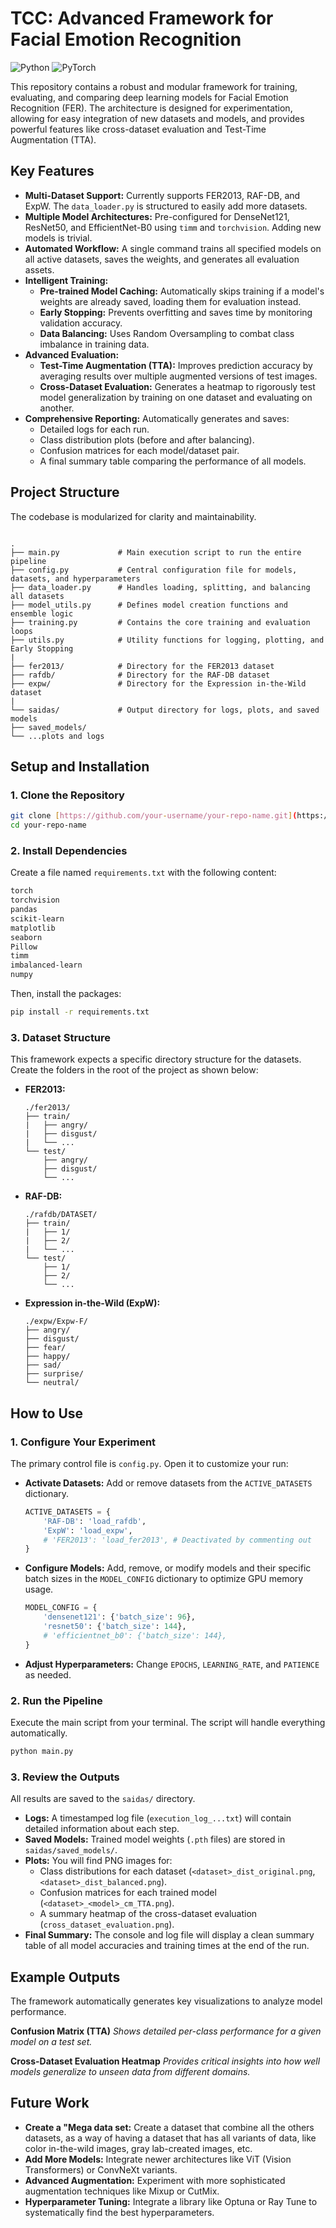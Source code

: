 # TCC: Advanced Framework for Facial Emotion Recognition

![Python](https://img.shields.io/badge/Python-3.9%2B-blue.svg)
![PyTorch](https://img.shields.io/badge/PyTorch-2.0%2B-orange.svg)

This repository contains a robust and modular framework for training, evaluating, and comparing deep learning models for Facial Emotion Recognition (FER). The architecture is designed for experimentation, allowing for easy integration of new datasets and models, and provides powerful features like cross-dataset evaluation and Test-Time Augmentation (TTA).

## Key Features

- **Multi-Dataset Support:** Currently supports FER2013, RAF-DB, and ExpW. The `data_loader.py` is structured to easily add more datasets.
- **Multiple Model Architectures:** Pre-configured for DenseNet121, ResNet50, and EfficientNet-B0 using `timm` and `torchvision`. Adding new models is trivial.
- **Automated Workflow:** A single command trains all specified models on all active datasets, saves the weights, and generates all evaluation assets.
- **Intelligent Training:**
    - **Pre-trained Model Caching:** Automatically skips training if a model's weights are already saved, loading them for evaluation instead.
    - **Early Stopping:** Prevents overfitting and saves time by monitoring validation accuracy.
    - **Data Balancing:** Uses Random Oversampling to combat class imbalance in training data.
- **Advanced Evaluation:**
    - **Test-Time Augmentation (TTA):** Improves prediction accuracy by averaging results over multiple augmented versions of test images.
    - **Cross-Dataset Evaluation:** Generates a heatmap to rigorously test model generalization by training on one dataset and evaluating on another.
- **Comprehensive Reporting:** Automatically generates and saves:
    - Detailed logs for each run.
    - Class distribution plots (before and after balancing).
    - Confusion matrices for each model/dataset pair.
    - A final summary table comparing the performance of all models.

## Project Structure

The codebase is modularized for clarity and maintainability.

```

.
├── main.py             # Main execution script to run the entire pipeline
├── config.py           # Central configuration file for models, datasets, and hyperparameters
├── data_loader.py      # Handles loading, splitting, and balancing all datasets
├── model_utils.py      # Defines model creation functions and ensemble logic
├── training.py         # Contains the core training and evaluation loops
├── utils.py            # Utility functions for logging, plotting, and Early Stopping
|
├── fer2013/            # Directory for the FER2013 dataset
├── rafdb/              # Directory for the RAF-DB dataset
├── expw/               # Directory for the Expression in-the-Wild dataset
|
└── saidas/             # Output directory for logs, plots, and saved models
├── saved_models/
└── ...plots and logs

````

## Setup and Installation

### 1. Clone the Repository

```bash
git clone [https://github.com/your-username/your-repo-name.git](https://github.com/your-username/your-repo-name.git)
cd your-repo-name
````

### 2\. Install Dependencies

Create a file named `requirements.txt` with the following content:

```txt
torch
torchvision
pandas
scikit-learn
matplotlib
seaborn
Pillow
timm
imbalanced-learn
numpy
```

Then, install the packages:

```bash
pip install -r requirements.txt
```

### 3. Dataset Structure

This framework expects a specific directory structure for the datasets. Create the folders in the root of the project as shown below:

  - **FER2013:**
    ```
    ./fer2013/
    ├── train/
    |   ├── angry/
    |   ├── disgust/
    |   └── ...
    └── test/
        ├── angry/
        ├── disgust/
        └── ...
    ```
  - **RAF-DB:**
    ```
    ./rafdb/DATASET/
    ├── train/
    |   ├── 1/
    |   ├── 2/
    |   └── ...
    └── test/
        ├── 1/
        ├── 2/
        └── ...
    ```
  - **Expression in-the-Wild (ExpW):**
    ```
    ./expw/Expw-F/
    ├── angry/
    ├── disgust/
    ├── fear/
    ├── happy/
    ├── sad/
    ├── surprise/
    └── neutral/
    ```

## How to Use

### 1\. Configure Your Experiment

The primary control file is `config.py`. Open it to customize your run:

  - **Activate Datasets:** Add or remove datasets from the `ACTIVE_DATASETS` dictionary.
    ```python
    ACTIVE_DATASETS = {
        'RAF-DB': 'load_rafdb',
        'ExpW': 'load_expw',
        # 'FER2013': 'load_fer2013', # Deactivated by commenting out
    }
    ```
  - **Configure Models:** Add, remove, or modify models and their specific batch sizes in the `MODEL_CONFIG` dictionary to optimize GPU memory usage.
    ```python
    MODEL_CONFIG = {
        'densenet121': {'batch_size': 96},
        'resnet50': {'batch_size': 144},
        # 'efficientnet_b0': {'batch_size': 144},
    }
    ```
  - **Adjust Hyperparameters:** Change `EPOCHS`, `LEARNING_RATE`, and `PATIENCE` as needed.

### 2\. Run the Pipeline

Execute the main script from your terminal. The script will handle everything automatically.

```bash
python main.py
```

### 3\. Review the Outputs

All results are saved to the `saidas/` directory.

  - **Logs:** A timestamped log file (`execution_log_...txt`) will contain detailed information about each step.
  - **Saved Models:** Trained model weights (`.pth` files) are stored in `saidas/saved_models/`.
  - **Plots:** You will find PNG images for:
      - Class distributions for each dataset (`<dataset>_dist_original.png`, `<dataset>_dist_balanced.png`).
      - Confusion matrices for each trained model (`<dataset>_<model>_cm_TTA.png`).
      - A summary heatmap of the cross-dataset evaluation (`cross_dataset_evaluation.png`).
  - **Final Summary:** The console and log file will display a clean summary table of all model accuracies and training times at the end of the run.

## Example Outputs

The framework automatically generates key visualizations to analyze model performance.

**Confusion Matrix (TTA)**
*Shows detailed per-class performance for a given model on a test set.*

**Cross-Dataset Evaluation Heatmap**
*Provides critical insights into how well models generalize to unseen data from different domains.*

## Future Work

  - **Create a "Mega data set:** Create a dataset that combine all the others datasets, as a way of having a dataset that has all variants of data, like color in-the-wild images, gray lab-created images, etc.
  - **Add More Models:** Integrate newer architectures like ViT (Vision Transformers) or ConvNeXt variants.
  - **Advanced Augmentation:** Experiment with more sophisticated augmentation techniques like Mixup or CutMix.
  - **Hyperparameter Tuning:** Integrate a library like Optuna or Ray Tune to systematically find the best hyperparameters.

